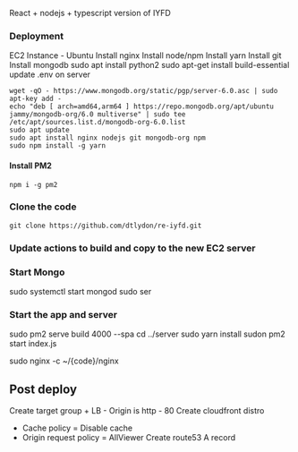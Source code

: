 React + nodejs + typescript version of IYFD

### Deployment
EC2 Instance - Ubuntu
Install nginx
Install node/npm
Install yarn
Install git
Install mongodb
sudo apt install python2
sudo apt-get install build-essential
update .env on server

```
wget -qO - https://www.mongodb.org/static/pgp/server-6.0.asc | sudo apt-key add -
echo "deb [ arch=amd64,arm64 ] https://repo.mongodb.org/apt/ubuntu jammy/mongodb-org/6.0 multiverse" | sudo tee /etc/apt/sources.list.d/mongodb-org-6.0.list
sudo apt update
sudo apt install nginx nodejs git mongodb-org npm
sudo npm install -g yarn
```

#### Install PM2
`npm i -g pm2`

### Clone the code
`git clone https://github.com/dtlydon/re-iyfd.git`

### Update actions to build and copy to the new EC2 server

### Start Mongo
sudo systemctl start mongod
sudo ser
### Start the app and server
sudo pm2 serve build 4000 --spa
cd ../server
sudo yarn install
sudon pm2 start index.js

sudo nginx -c ~/{code}/nginx

## Post deploy
Create target group + LB - Origin is http - 80
Create cloudfront distro
- Cache policy = Disable cache
- Origin request policy = AllViewer
Create route53 A record
